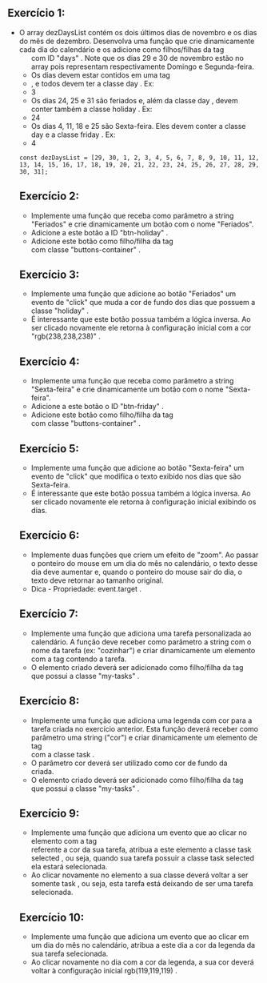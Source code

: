 ## Exercício 1:
 - O array dezDaysList contém os dois últimos dias de novembro e os dias do mês de dezembro. Desenvolva uma função que crie dinamicamente cada dia do calendário e os adicione como filhos/filhas da tag <ul> com ID "days" . Note que os dias 29 e 30 de novembro estão no array pois representam respectivamente Domingo e Segunda-feira.
 - Os dias devem estar contidos em uma tag <li> , e todos devem ter a classe day . Ex: <li class="day">3</li>
 - Os dias 24, 25 e 31 são feriados e, além da classe day , devem conter também a classe holiday . Ex: <li class="day holiday">24</li>
 - Os dias 4, 11, 18 e 25 são Sexta-feira. Eles devem conter a classe day e a classe friday . Ex: <li class="day friday">4</li>
```
const dezDaysList = [29, 30, 1, 2, 3, 4, 5, 6, 7, 8, 9, 10, 11, 12, 13, 14, 15, 16, 17, 18, 19, 20, 21, 22, 23, 24, 25, 26, 27, 28, 29, 30, 31];
```
## Exercício 2:
 - Implemente uma função que receba como parâmetro a string "Feriados" e crie dinamicamente um botão com o nome "Feriados".
 - Adicione a este botão a ID "btn-holiday" .
 - Adicione este botão como filho/filha da tag <div> com classe "buttons-container" .
## Exercício 3:
 - Implemente uma função que adicione ao botão "Feriados" um evento de "click" que muda a cor de fundo dos dias que possuem a classe "holiday" .
 - É interessante que este botão possua também a lógica inversa. Ao ser clicado novamente ele retorna à configuração inicial com a cor "rgb(238,238,238)" .
## Exercício 4:
 - Implemente uma função que receba como parâmetro a string "Sexta-feira" e crie dinamicamente um botão com o nome "Sexta-feira".
 - Adicione a este botão o ID "btn-friday" .
 - Adicione este botão como filho/filha da tag <div> com classe "buttons-container" .
## Exercício 5:
 - Implemente uma função que adicione ao botão "Sexta-feira" um evento de "click" que modifica o texto exibido nos dias que são Sexta-feira.
 - É interessante que este botão possua também a lógica inversa. Ao ser clicado novamente ele retorna à configuração inicial exibindo os dias.
## Exercício 6:
 - Implemente duas funções que criem um efeito de "zoom". Ao passar o ponteiro do mouse em um dia do mês no calendário, o texto desse dia deve aumentar e, quando o ponteiro do mouse sair do dia, o texto deve retornar ao tamanho original.
 - Dica - Propriedade: event.target .
## Exercício 7:
 - Implemente uma função que adiciona uma tarefa personalizada ao calendário. A função deve receber como parâmetro a string com o nome da tarefa (ex: "cozinhar") e criar dinamicamente um elemento com a tag <span> contendo a tarefa.
 - O elemento criado deverá ser adicionado como filho/filha da tag <div> que possui a classe "my-tasks" .
## Exercício 8:
 - Implemente uma função que adiciona uma legenda com cor para a tarefa criada no exercício anterior. Esta função deverá receber como parâmetro uma string ("cor") e criar dinamicamente um elemento de tag <div> com a classe task .
 - O parâmetro cor deverá ser utilizado como cor de fundo da <div> criada.
 - O elemento criado deverá ser adicionado como filho/filha da tag <div> que possui a classe "my-tasks" .
## Exercício 9:
 - Implemente uma função que adiciona um evento que ao clicar no elemento com a tag <div> referente a cor da sua tarefa, atribua a este elemento a classe task selected , ou seja, quando sua tarefa possuir a classe task selected ela estará selecionada.
 - Ao clicar novamente no elemento a sua classe deverá voltar a ser somente task , ou seja, esta tarefa está deixando de ser uma tarefa selecionada.
## Exercício 10:
 - Implemente uma função que adiciona um evento que ao clicar em um dia do mês no calendário, atribua a este dia a cor da legenda da sua tarefa selecionada.
 - Ao clicar novamente no dia com a cor da legenda, a sua cor deverá voltar à configuração inicial rgb(119,119,119) .